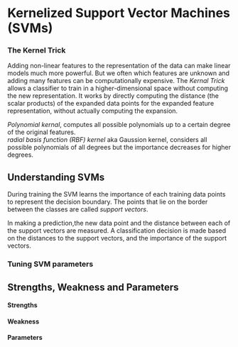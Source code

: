 # Kernelized Support Vector Machines (SVMs)
### The Kernel Trick
Adding non-linear features to the representation of the data can make linear models much more powerful. But we often which features are unknown and adding many features can be computationally expensive.
The _Kernal Trick_ allows a classifier to train in a higher-dimensional space without computing the new representation. It works by directly computing the distance (the scalar products) of the expanded data points for the expanded feature representation, without actually computing the expansion.

_Polynomial kernal_, computes all possible polynomials up to a certain degree of the original features.<br>
_radial basis function (RBF) kernel_ aka Gaussion kernel, considers all possible polynomials of all degrees but the importance decreases for higher degrees.
## Understanding SVMs
During training the SVM learns the importance of each training data points to represent the decision boundary. The points that lie on the border between the classes are called _support vectors_.

In making a prediction,the new data point and the distance between each of the support vectors are measured. A classification decision is made based on the distances to the support vectors, and the importance of the support vectors.
### Tuning SVM parameters

## Strengths, Weakness and Parameters
#### Strengths
#### Weakness
#### Parameters
